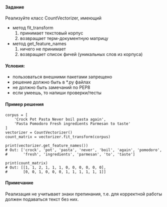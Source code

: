 #### Задание

Реализуйте класс CountVectorizer, имеющий
- метод fit_transform 
    1. принимает текстовый корпус
    2. возвращает терм-документную матрицу
- метод get_feature_names
    1. ничего не принимает
    2. возвращает список фичей (уникальных слов из корпуса)

#### Условия:
- пользоваться внешними пакетами запрещено
- решение должно быть в *.py файлах
- не должно быть замечаний по PEP8
- если умеешь, то напиши проверки/тесты

#### Пример решения
```
corpus = [
    'Crock Pot Pasta Never boil pasta again',
    'Pasta Pomodoro Fresh ingredients Parmesan to taste'
]
vectorizer = CountVectorizer()
count_matrix = vectorizer.fit_transform(corpus)

print(vectorizer.get_feature_names())
# Out: ['crock', 'pot', 'pasta', 'never', 'boil', 'again', 'pomodoro',
#       'fresh', 'ingredients', 'parmesan', 'to', 'taste']

print(count_matrix)
# Out: [[1, 1, 2, 1, 1, 1, 0, 0, 0, 0, 0, 0],
#       [0, 0, 1, 0, 0, 0, 1, 1, 1, 1, 1, 1]]
```

#### Примечание
Реализация не учитывает знаки препинания, т.е. для корректной работы должен подаваться текст без них.
